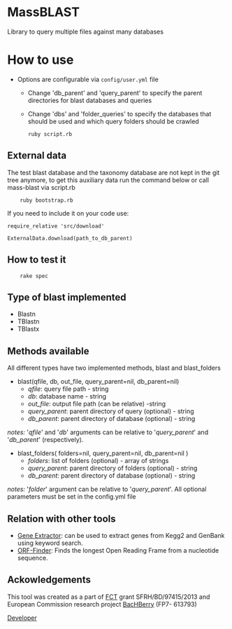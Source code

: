MassBLAST
==========

Library to query multiple files against many databases

# How to use

- Options are configurable via `config/user.yml` file
  - Change 'db_parent' and 'query_parent' to specify the parent directories for blast databases and queries
  - Change 'dbs' and 'folder_queries' to specify the databases that should be used and which query folders should be crawled

        ruby script.rb

## External data

The test blast database and the taxonomy database are not kept in the git tree anymore, to get this auxiliary data run the command below or call mass-blast via script.rb

        ruby bootstrap.rb

If you need to include it on your code use:

    require_relative 'src/download'

    ExternalData.download(path_to_db_parent)

## How to test it

        rake spec

## Type of blast implemented

- Blastn
- TBlastn
- TBlastx

## Methods available

All different types have two implemented methods, blast and blast_folders

- blast(qfile, db, out_file, query_parent=nil, db_parent=nil)
  - *qfile*: query file path - string
  - *db*: database name - string
  - *out_file*: output file path (can be relative) -string
  - *query_parent*: parent directory of query (optional) - string
  - *db_parent*: parent directory of database (optional) - string

*notes:* '*qfile*' and '*db*' arguments can be relative to '*query_parent*' and '*db_parent*' (respectively).

- blast_folders( folders=nil, query_parent=nil, db_parent=nil )
  - *folders*: list of folders (optional) - array of strings
  - *query_parent*: parent directory of folders (optional) - string
  - *db_parent*: parent directory of database (optional) - string

*notes:* '*folder*' argument can be relative to '*query_parent*'. All optional parameters must be set in the config.yml file

## Relation with other tools

- [Gene Extractor](https://github.com/averissimo/gene-extractor/): can be used to extract genes from Kegg2 and GenBank using keyword search.
- [ORF-Finder](http://github.com/averissimo/orf_finder): Finds the longest Open Reading Frame from a nucleotide sequence.

## Ackowledgements

This tool was created as a part of [FCT](www.fct.p) grant SFRH/BD/97415/2013 and European Commission research project [BacHBerry](www.bachberry.eu) (FP7- 613793)

[Developer](http://web.tecnico.ulisboa.pt/andre.verissimo/)
